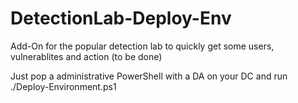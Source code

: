 # DetectionLab-Deploy-Env
Add-On for the popular detection lab to quickly get some users, vulnerablites and action (to be done)

Just pop a administrative PowerShell with a DA on your DC and run
./Deploy-Environment.ps1
